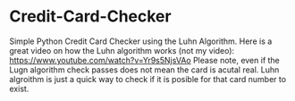# Credit-Card-Checker
Simple Python Credit Card Checker using the Luhn Algorithm.
Here is a great video on how the Luhn algorithm works (not my video): https://www.youtube.com/watch?v=Yr9s5NjsVAo
Please note, even if the Lugn algorithm check passes does not mean the card is acutal real. Luhn algroithm is just a quick way to check if it is posible for that card number to exist.
